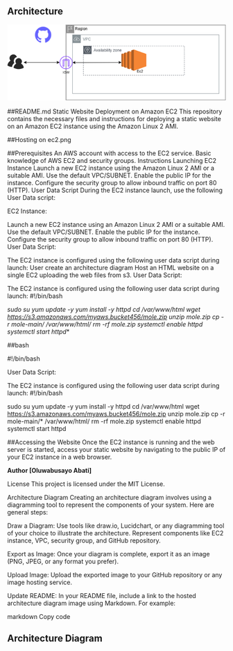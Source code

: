 ## Architecture

![AWS Architecture Diagram](Ec2.png)




##README.md
Static Website Deployment on Amazon EC2
This repository contains the necessary files and instructions for deploying a static website on an Amazon EC2 instance using the Amazon Linux 2 AMI.

##Hosting on ec2.png

##Prerequisites
An AWS account with access to the EC2 service.
Basic knowledge of AWS EC2 and security groups.
Instructions
Launching EC2 Instance
Launch a new EC2 instance using the Amazon Linux 2 AMI or a suitable AMI.
Use the default VPC/SUBNET.
Enable the public IP for the instance.
Configure the security group to allow inbound traffic on port 80 (HTTP).
User Data Script
During the EC2 instance launch, use the following User Data script:

EC2 Instance:

Launch a new EC2 instance using an Amazon Linux 2 AMI or a suitable AMI.
Use the default VPC/SUBNET.
Enable the public IP for the instance.
Configure the security group to allow inbound traffic on port 80 (HTTP).
User Data Script:

The EC2 instance is configured using the following user data script during launch: User create an architecture diagram Host an HTML website on a single EC2 uploading the web files from s3.
User Data Script:

The EC2 instance is configured using the following user data script during launch:
#!/bin/bash

**sudo su
yum update -y
yum install -y httpd
cd /var/www/html
wget  https://s3.amazonaws.com/myaws.bucket456/mole.zip
unzip mole.zip
cp -r mole-main/* /var/www/html/
rm -rf mole.zip
systemctl enable httpd
systemctl start httpd**

##bash

#!/bin/bash


User Data Script:

The EC2 instance is configured using the following user data script during launch:
#!/bin/bash

sudo su
yum update -y
yum install -y httpd
cd /var/www/html
wget  https://s3.amazonaws.com/myaws.bucket456/mole.zip
unzip mole.zip
cp -r mole-main/* /var/www/html/
rm -rf mole.zip
systemctl enable httpd
systemctl start httpd


##Accessing the Website
Once the EC2 instance is running and the web server is started, access your static website by navigating to the public IP of your EC2 instance in a web browser.


**Author
[Oluwabusayo Abati]**

License
This project is licensed under the MIT License.

Architecture Diagram
Creating an architecture diagram involves using a diagramming tool to represent the components of your system. Here are general steps:

Draw a Diagram: Use tools like draw.io, Lucidchart, or any diagramming tool of your choice to illustrate the architecture. Represent components like EC2 instance, VPC, security group, and GitHub repository.

Export as Image: Once your diagram is complete, export it as an image (PNG, JPEG, or any format you prefer).

Upload Image: Upload the exported image to your GitHub repository or any image hosting service.

Update README: In your README file, include a link to the hosted architecture diagram image using Markdown. For example:

markdown
Copy code
## Architecture Diagram


